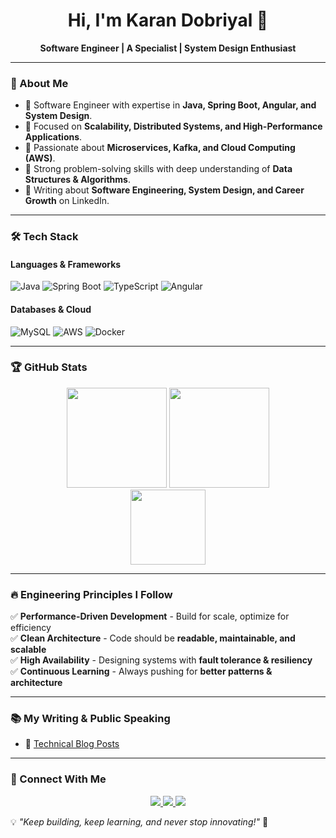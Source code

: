 <h1 align="center">Hi, I'm Karan Dobriyal 👋</h1>

<p align="center">
  <b>Software Engineer | A Specialist | System Design Enthusiast</b>  
</p>

---

### 🚀 About Me  
- 🔹 Software Engineer with expertise in **Java, Spring Boot, Angular, and System Design**.  
- 🔹 Focused on **Scalability, Distributed Systems, and High-Performance Applications**.  
- 🔹 Passionate about **Microservices, Kafka, and Cloud Computing (AWS)**.  
- 🔹 Strong problem-solving skills with deep understanding of **Data Structures & Algorithms**.  
- 🔹 Writing about **Software Engineering, System Design, and Career Growth** on LinkedIn.  

---

### 🛠️ Tech Stack  

#### **Languages & Frameworks**
![Java](https://img.shields.io/badge/Java-ED8B00?style=for-the-badge&logo=java&logoColor=white)
![Spring Boot](https://img.shields.io/badge/Spring%20Boot-6DB33F?style=for-the-badge&logo=spring-boot&logoColor=white)
![TypeScript](https://img.shields.io/badge/TypeScript-007ACC?style=for-the-badge&logo=typescript&logoColor=white)
![Angular](https://img.shields.io/badge/Angular-DD0031?style=for-the-badge&logo=angular&logoColor=white)

#### **Databases & Cloud**
![MySQL](https://img.shields.io/badge/MySQL-4479A1?style=for-the-badge&logo=mysql&logoColor=white) 
![AWS](https://img.shields.io/badge/AWS-232F3E?style=for-the-badge&logo=amazon-aws&logoColor=white)
![Docker](https://img.shields.io/badge/Docker-2496ED?style=for-the-badge&logo=docker&logoColor=white)

--- 

### 🏆 GitHub Stats  

<div align="center">
  <img src="https://github-readme-stats.vercel.app/api?username=DobriyalKaran&show_icons=true&theme=dark" height="160px"/>
  <img src="https://streak-stats.demolab.com/?user=DobriyalKaran&theme=dark" height="160px"/>
</div>

<div align="center">
  <img src="https://github-readme-stats.vercel.app/api/top-langs/?username=DobriyalKaran&layout=compact&theme=dark" height="120px"/>
</div>

---

### 🔥 Engineering Principles I Follow  
✅ **Performance-Driven Development** - Build for scale, optimize for efficiency  
✅ **Clean Architecture** - Code should be **readable, maintainable, and scalable**  
✅ **High Availability** - Designing systems with **fault tolerance & resiliency**  
✅ **Continuous Learning** - Always pushing for **better patterns & architecture**  

---

### 📚 My Writing & Public Speaking  
- 📝 [Technical Blog Posts](https://www.linkedin.com/in/karandobriyal26)   

---

### 📢 Connect With Me  

<p align="center">
  <a href="https://www.linkedin.com/in/yourprofile">
    <img src="https://img.shields.io/badge/LinkedIn-0077B5?style=for-the-badge&logo=linkedin&logoColor=white" />
  </a>
  <a href="https://twitter.com/yourhandle">
    <img src="https://img.shields.io/badge/Twitter-1DA1F2?style=for-the-badge&logo=twitter&logoColor=white" />
  </a>
  <a href="https://www.github.com/DobriyalKaran">
    <img src="https://img.shields.io/badge/GitHub-181717?style=for-the-badge&logo=github&logoColor=white" />
  </a>
</p>

💡 *"Keep building, keep learning, and never stop innovating!"* 🚀  
